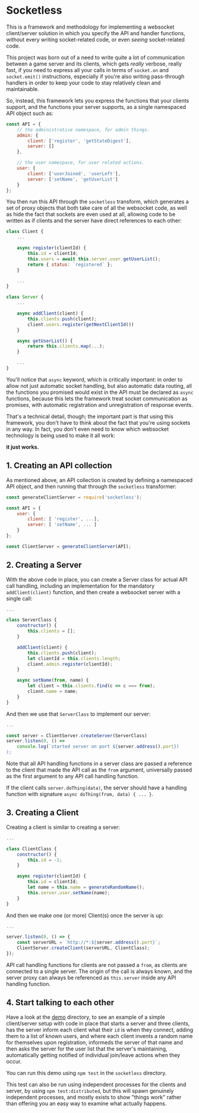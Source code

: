 # Socketless

This is a framework and methodology for implementing a websocket client/server
solution in which you specify the API and handler functions, without every writing
socket-related code, or even _seeing_ socket-related code.

This project was born out of a need to write quite a lot of communication between
a game server and its clients, which gets _really_ verbose, really fast, if you need to
express all your calls in terms of `socket.on` and `socket.emit()` instructions, especially
if you're also writing pass-through handlers in order to keep your code to stay relatively
clean and maintainable.

So, instead, this framework lets you express the functions that your clients support, and
the functions your server supports, as a single namespaced API object such as:

```javascript
const API = {
    // the administrative namespace, for admin things.
    admin: {
        client: ['register', 'getStateDigest'],
        server: []
    },

    // the user namespace, for user related actions.
    user: {
        client: ['userJoined', 'userLeft'],
        server: ['setName', 'getUserList']
    }
};
```

You then run this API through the `socketless` transform, which generates a set of proxy objects
that both take care of all the websocket code, as well as hide the fact that sockets are even
used at all, allowing code to be written as if clients and the server have direct references
to each other:

```javascript
class Client {
    ...

    async register(clientId) {
        this.id = clientId;
        this.users = await this.server.user.getUserList();
        return { status: `registered` };
    }

    ...
}

class Server {
    ...

    async addClient(client) {
        this.clients.push(client);
        client.users.register(getNextClientId())
    }

    async getUserList() {
        return this.clients.map(...);
    }

    ...
}
```

You'll notice that `async` keyword, which is critically important: in order to allow
not just automatic socket handling, but also automatic data routing, all the functions
you promised would exist in the API must be declared as `async` functions, because this
lets the framework treat socket communication as promises, with automatic registration
and unregistration of response events.

That's a technical detail, though; the important part is that using this framework, you
don't have to think about the fact that you're using sockets in any way. In fact, you
don't even need to know which websocket technology is being used to make it all work:

**it just works.**

## 1. Creating an API collection

As mentioned above, an API collection is created by defining a namespaced API object,
and then running that through the `socketless` transformer:

```javascript
const generateClientServer = require('socketless');

const API = {
    user: {
        client: [ 'register', ...],
        server: [ 'setName', ... ]
    }
};

const ClientServer = generateClientServer(API);
```

## 2. Creating a Server

With the above code in place, you can create a Server class for actual API call handling,
including an implementation for the mandatory `addClient(client)` function, and then
create a websocket server with a single call:

```javascript
...

class ServerClass {
    constructor() {
        this.clients = [];
    }

    addClient(client) {
        this.clients.push(client);
        let clientId = this.clients.length;
        client.admin.register(clientId);
    }

    async setName(from, name) {
        let client = this.clients.find(c => c === from);
        client.name = name;
    }
}
```

And then we use that `ServerClass` to implement our server:

```javascript
...

const server = ClientServer.createServer(ServerClass)
server.listen(0, () =>
    console.log(`started server on port ${server.address().port})
);
```

Note that all API handling functions in a server class are passed
a reference to the client that made the API call as the `from`
argument, universally passed as the first argument to any API
call handling function.

If the client calls `server.doThing(data)`, the server should have
a handling function with signature `async doThing(from, data) { ... }`.

## 3. Creating a Client

Creating a client is similar to creating a server:

```javascript
...

class ClientClass {
    constructor() {
        this.id = -1;
    }

    async register(clientId) {
        this.id = clientId;
        let name = this.name = generateRandomName();
        this.server.user.setName(name);
    }
}
```

And then we make one (or more) Client(s) once the server is up:

```javascript
...

server.listen(0, () => {
    const serverURL = `http://*:${server.address().port}`;
    ClientServer.createClient(serverURL, ClientClass);
});
```

API call handling functions for clients are not passed a `from`,
as clients are connected to a single server. The origin of the
call is always known, and the server proxy can always be referenced
as `this.server` inside any API handling function.

## 4. Start talking to each other

Have a look at the [demo](https://github.com/Pomax/socketless/tree/master/demo) directory,
to see an example of a simple client/server setup with code in place that starts a server
and three clients, has the server inform each client what their `id` is when they connect,
adding them to a list of known users, and where each client invents a random name for themselves
upon registration, informeds the server of that name and then asks the server for the user list
that the server's maintaining, automatically getting notified of individual join/leave actions
when they occur.

You can run this demo using `npm test` in the `socketless` directory.

This test can also be run using independent processes for the clients and server, by using
`npm test:distributed`, but this will spawn genuinely independent processes, and mostly exists
to show "things work" rather than offering you an easy way to examine what actually happens.
